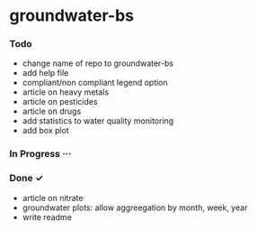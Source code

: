# groundwater-bs

### Todo

- change name of repo to groundwater-bs  
- add help file  
- compliant/non compliant legend option  
- article on heavy metals  
- article on pesticides  
- article on drugs  
- add statistics to water quality monitoring  
- add box plot  

### In Progress ···


### Done ✓

- article on nitrate  
- groundwater plots: allow aggreegation by month, week, year  
- write readme  

